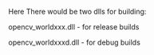 Here There would be two dlls for building:

opencv_worldxxx.dll - for release builds

opencv_worldxxxd.dll - for debug builds
